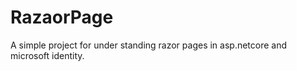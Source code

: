 # RazaorPage
A simple project for under standing razor pages in asp.netcore and microsoft identity.
